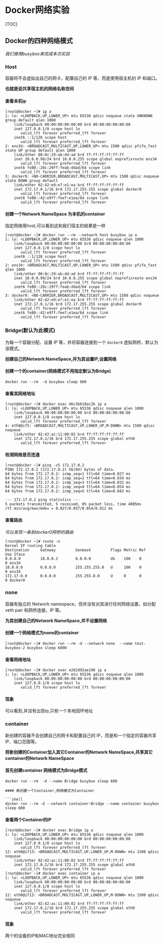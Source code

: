 # Docker网络实验

[TOC]

## Docker的四种网络模式

*我们使用busybox来完成本次实验*

### Host

容器将不会虚拟出自己的网卡，配置自己的 IP 等，而是使用宿主机的 IP 和端口。

**也就是说共享宿主机的网络名称空间**

#### 查看本机ip

```shell
[root@docker ~]# ip a
1: lo: <LOOPBACK,UP,LOWER_UP> mtu 65536 qdisc noqueue state UNKNOWN group default qlen 1000
    link/loopback 00:00:00:00:00:00 brd 00:00:00:00:00:00
    inet 127.0.0.1/8 scope host lo
       valid_lft forever preferred_lft forever
    inet6 ::1/128 scope host 
       valid_lft forever preferred_lft forever
2: ens34: <BROADCAST,MULTICAST,UP,LOWER_UP> mtu 1500 qdisc pfifo_fast state UP group default qlen 1000
    link/ether 00:0c:29:ab:dd:ad brd ff:ff:ff:ff:ff:ff
    inet 10.0.0.99/24 brd 10.0.0.255 scope global noprefixroute ens34
       valid_lft forever preferred_lft forever
    inet6 fe80::20c:29ff:feab:ddad/64 scope link 
       valid_lft forever preferred_lft forever
3: docker0: <NO-CARRIER,BROADCAST,MULTICAST,UP> mtu 1500 qdisc noqueue state DOWN group default 
    link/ether 02:42:e9:e7:e1:ea brd ff:ff:ff:ff:ff:ff
    inet 172.17.0.1/16 brd 172.17.255.255 scope global docker0
       valid_lft forever preferred_lft forever
    inet6 fe80::42:e9ff:fee7:e1ea/64 scope link 
       valid_lft forever preferred_lft forever
```

#### 创建一个Network NameSpace 为本机的container

指定网络用host,可以看到这和我们宿主的结果是一样

```shell
[root@docker ~]# docker run --rm --network host busybox ip a
1: lo: <LOOPBACK,UP,LOWER_UP> mtu 65536 qdisc noqueue qlen 1000
    link/loopback 00:00:00:00:00:00 brd 00:00:00:00:00:00
    inet 127.0.0.1/8 scope host lo
       valid_lft forever preferred_lft forever
    inet6 ::1/128 scope host 
       valid_lft forever preferred_lft forever
2: ens34: <BROADCAST,MULTICAST,UP,LOWER_UP> mtu 1500 qdisc pfifo_fast qlen 1000
    link/ether 00:0c:29:ab:dd:ad brd ff:ff:ff:ff:ff:ff
    inet 10.0.0.99/24 brd 10.0.0.255 scope global noprefixroute ens34
       valid_lft forever preferred_lft forever
    inet6 fe80::20c:29ff:feab:ddad/64 scope link 
       valid_lft forever preferred_lft forever
3: docker0: <NO-CARRIER,BROADCAST,MULTICAST,UP> mtu 1500 qdisc noqueue 
    link/ether 02:42:e9:e7:e1:ea brd ff:ff:ff:ff:ff:ff
    inet 172.17.0.1/16 brd 172.17.255.255 scope global docker0
       valid_lft forever preferred_lft forever
    inet6 fe80::42:e9ff:fee7:e1ea/64 scope link 
       valid_lft forever preferred_lft forever
```

### Bridge(默认为此模式)

为每一个容器分配、设置 IP 等，并将容器连接到一个 `docker0` 虚拟网桥，默认为该模式。

**创建自己的Network NameSpace,并为其设置IP,设置网络**

#### 创建一个的container(网络模式不用指定默认为Bridge)

```shell
docker run --rm  -d busybox sleep 600
```

#### 查看其网络地址

```shell
[root@docker ~]# docker exec d6c3b610ac2b ip a
1: lo: <LOOPBACK,UP,LOWER_UP> mtu 65536 qdisc noqueue qlen 1000
    link/loopback 00:00:00:00:00:00 brd 00:00:00:00:00:00
    inet 127.0.0.1/8 scope host lo
       valid_lft forever preferred_lft forever
4: eth0@if5: <BROADCAST,MULTICAST,UP,LOWER_UP,M-DOWN> mtu 1500 qdisc noqueue 
    link/ether 02:42:ac:11:00:02 brd ff:ff:ff:ff:ff:ff
    inet 172.17.0.2/16 brd 172.17.255.255 scope global eth0
       valid_lft forever preferred_lft forever
```

#### 检测网络是否连通

```shell
[root@docker ~]# ping -c5 172.17.0.2
PING 172.17.0.2 (172.17.0.2) 56(84) bytes of data.
64 bytes from 172.17.0.2: icmp_seq=1 ttl=64 time=0.027 ms
64 bytes from 172.17.0.2: icmp_seq=2 ttl=64 time=0.034 ms
64 bytes from 172.17.0.2: icmp_seq=3 ttl=64 time=0.032 ms
64 bytes from 172.17.0.2: icmp_seq=4 ttl=64 time=0.054 ms
64 bytes from 172.17.0.2: icmp_seq=5 ttl=64 time=0.042 ms

--- 172.17.0.2 ping statistics ---
5 packets transmitted, 5 received, 0% packet loss, time 4005ms
rtt min/avg/max/mdev = 0.027/0.037/0.054/0.012 ms
```

#### 查看路由

*可以发现一条到docker0网桥的路由*

```shell
[root@docker ~]# route -n
Kernel IP routing table
Destination     Gateway         Genmask         Flags Metric Ref    Use Iface
0.0.0.0         10.0.0.2        0.0.0.0         UG    100    0        0 ens34
10.0.0.0        0.0.0.0         255.255.255.0   U     100    0        0 ens34
172.17.0.0      0.0.0.0         255.255.0.0     U     0      0        0 docker0
```

### none

容器有独立的 Network namespace，但并没有对其进行任何网络设置，如分配 veth pair 和网桥连接，IP 等。

**为其创建自己的Network NameSpace,并不设置网络**

#### 创建一个网络模式为none的container

```shell
[root@docker ~]# docker run --rm -d --network none  --name test-busybox-2 busybox sleep 6000
```

#### 查看网络地址

```shell
[root@docker ~]# docker exec e262d92ae198 ip a
1: lo: <LOOPBACK,UP,LOWER_UP> mtu 65536 qdisc noqueue qlen 1000
    link/loopback 00:00:00:00:00:00 brd 00:00:00:00:00:00
    inet 127.0.0.1/8 scope host lo
       valid_lft forever preferred_lft forever
```

#### 现象

可以看到,并没有出现ip,只有一个本地回环地址

### container

新创建的容器不会创建自己的网卡和配置自己的 IP，而是和一个指定的容器共享 IP、端口范围等。

**将新创建的Container加入其它Container的Network NameSpace,共享其它container的Network NameSpace**

#### 首先创建container 网络模式为Bridge模式

```shell
docker run --rm  -d --name Bridge busybox sleep 600

#### 再创建一个Container,网络模式为Container

```shell
docker run --rm -d --network container:Bridge --name container busybox sleep 600
```

#### 查看两个Container的IP

```shell
[root@docker ~]# docker exec Bridge ip a
1: lo: <LOOPBACK,UP,LOWER_UP> mtu 65536 qdisc noqueue qlen 1000
    link/loopback 00:00:00:00:00:00 brd 00:00:00:00:00:00
    inet 127.0.0.1/8 scope host lo
       valid_lft forever preferred_lft forever
12: eth0@if13: <BROADCAST,MULTICAST,UP,LOWER_UP,M-DOWN> mtu 1500 qdisc noqueue 
    link/ether 02:42:ac:11:00:02 brd ff:ff:ff:ff:ff:ff
    inet 172.17.0.2/16 brd 172.17.255.255 scope global eth0
       valid_lft forever preferred_lft forever
[root@docker ~]# docker exec container ip a
1: lo: <LOOPBACK,UP,LOWER_UP> mtu 65536 qdisc noqueue qlen 1000
    link/loopback 00:00:00:00:00:00 brd 00:00:00:00:00:00
    inet 127.0.0.1/8 scope host lo
       valid_lft forever preferred_lft forever
12: eth0@if13: <BROADCAST,MULTICAST,UP,LOWER_UP,M-DOWN> mtu 1500 qdisc noqueue 
    link/ether 02:42:ac:11:00:02 brd ff:ff:ff:ff:ff:ff
    inet 172.17.0.2/16 brd 172.17.255.255 scope global eth0
       valid_lft forever preferred_lft forever
```

#### 现象

两个的设备的IP和MAC地址完全相同

